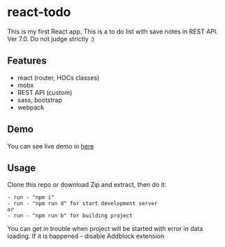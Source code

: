 # react-todo

This is my first React app. This is a to do list with save notes in REST API. Ver 7.0.
Do not judge strictly :)

## Features

- react (router, HOCs classes)
- mobx
- REST API (custom)
- sass, bootstrap
- webpack

## Demo

You can see live demo in [here](http://w99762ln.beget.tech/react_todo/)

## Usage

Clone this repo or download Zip and extract, then do it:

```
- run - "npm i"
- run - "npm run d" for start development server
or
- run - "npm run b" for building project
```

You can get in trouble when project will be started with error in data loading. If it is happened - disable Addblock extension
